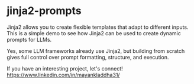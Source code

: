 # jinja2-prompts

Jinja2 allows you to create flexible templates that adapt to different inputs. This is a simple demo to see how Jinja2 can be used to create dynamic prompts for LLMs.

Yes, some LLM frameworks already use Jinja2, but building from scratch gives full control over prompt formatting, structure, and execution.

If you have an interesting project, let's connect!
https://www.linkedin.com/in/mayankladdha31/

